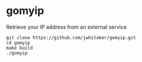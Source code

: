 # gomyip
Retrieve your IP address from an external service

    git clone https://github.com/jwhitaker/gomyip.git
    cd gomyip
    make build
    ./gomyip
